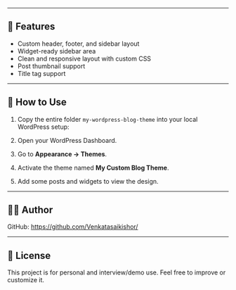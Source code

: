 
---

## 🚀 Features

- Custom header, footer, and sidebar layout
- Widget-ready sidebar area
- Clean and responsive layout with custom CSS
- Post thumbnail support
- Title tag support

---

## 🔧 How to Use

1. Copy the entire folder `my-wordpress-blog-theme` into your local WordPress setup:


2. Open your WordPress Dashboard.
3. Go to **Appearance → Themes**.
4. Activate the theme named **My Custom Blog Theme**.
5. Add some posts and widgets to view the design.

---

## 👨‍💻 Author
  
GitHub: https://github.com/Venkatasaikishor/

---

## 📌 License

This project is for personal and interview/demo use. Feel free to improve or customize it.
